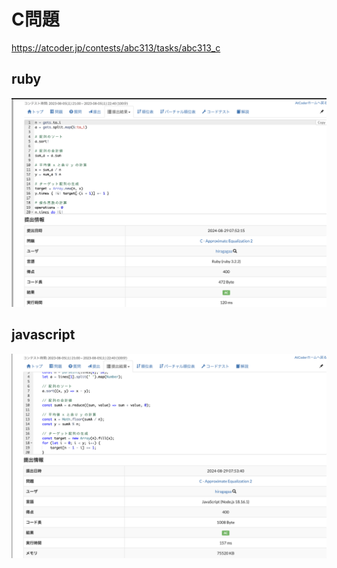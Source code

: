 # C問題
https://atcoder.jp/contests/abc313/tasks/abc313_c
## ruby
![alt text](image.png)
## javascript 
![alt text](image-1.png)
